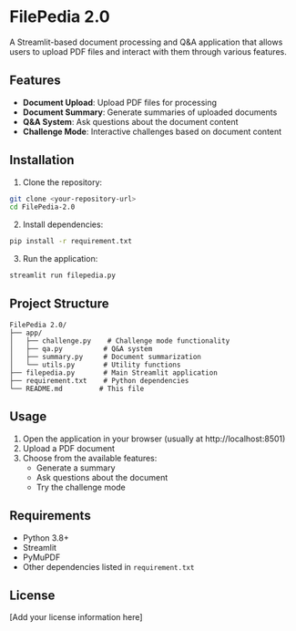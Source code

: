 # FilePedia 2.0

A Streamlit-based document processing and Q&A application that allows users to upload PDF files and interact with them through various features.

## Features

- **Document Upload**: Upload PDF files for processing
- **Document Summary**: Generate summaries of uploaded documents
- **Q&A System**: Ask questions about the document content
- **Challenge Mode**: Interactive challenges based on document content

## Installation

1. Clone the repository:
```bash
git clone <your-repository-url>
cd FilePedia-2.0
```

2. Install dependencies:
```bash
pip install -r requirement.txt
```

3. Run the application:
```bash
streamlit run filepedia.py
```

## Project Structure

```
FilePedia 2.0/
├── app/
│   ├── challenge.py    # Challenge mode functionality
│   ├── qa.py          # Q&A system
│   ├── summary.py     # Document summarization
│   └── utils.py       # Utility functions
├── filepedia.py       # Main Streamlit application
├── requirement.txt    # Python dependencies
└── README.md         # This file
```

## Usage

1. Open the application in your browser (usually at http://localhost:8501)
2. Upload a PDF document
3. Choose from the available features:
   - Generate a summary
   - Ask questions about the document
   - Try the challenge mode

## Requirements

- Python 3.8+
- Streamlit
- PyMuPDF
- Other dependencies listed in `requirement.txt`

## License

[Add your license information here] 